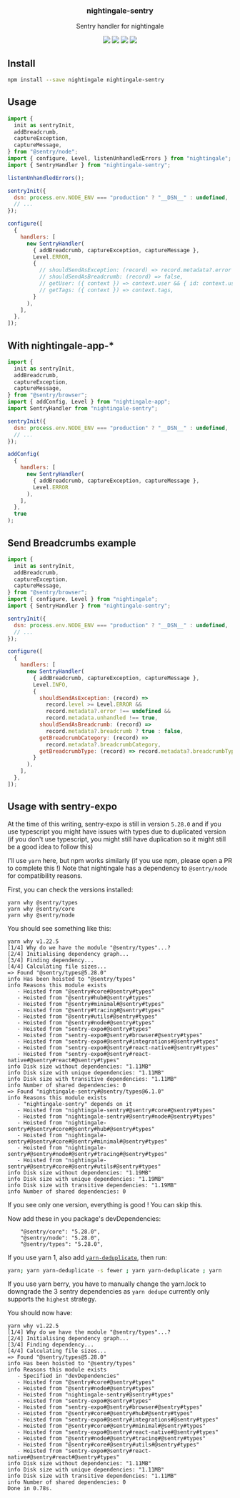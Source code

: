 <h3 align="center">
  nightingale-sentry
</h3>

<p align="center">
  Sentry handler for nightingale
</p>

<p align="center">
  <a href="https://npmjs.org/package/nightingale-sentry"><img src="https://img.shields.io/npm/v/nightingale-sentry.svg?style=flat-square"></a>
  <a href="https://npmjs.org/package/nightingale-sentry"><img src="https://img.shields.io/npm/dw/nightingale-sentry.svg?style=flat-square"></a>
  <a href="https://npmjs.org/package/nightingale-sentry"><img src="https://img.shields.io/node/v/nightingale-sentry.svg?style=flat-square"></a>
  <a href="https://npmjs.org/package/nightingale-sentry"><img src="https://img.shields.io/npm/types/nightingale-sentry.svg?style=flat-square"></a>
</p>

## Install

```sh
npm install --save nightingale nightingale-sentry
```

## Usage

```js
import {
  init as sentryInit,
  addBreadcrumb,
  captureException,
  captureMessage,
} from "@sentry/node";
import { configure, Level, listenUnhandledErrors } from "nightingale";
import { SentryHandler } from "nightingale-sentry";

listenUnhandledErrors();

sentryInit({
  dsn: process.env.NODE_ENV === "production" ? "__DSN__" : undefined,
  // ...
});

configure([
  {
    handlers: [
      new SentryHandler(
        { addBreadcrumb, captureException, captureMessage },
        Level.ERROR,
        {
          // shouldSendAsException: (record) => record.metadata?.error !== undefined && record.metadata.unhandled !== true,
          // shouldSendAsBreadcrumb: (record) => false,
          // getUser: ({ context }) => context.user && { id: context.user.id },
          // getTags: ({ context }) => context.tags,
        }
      ),
    ],
  },
]);
```

## With nightingale-app-\*

```js
import {
  init as sentryInit,
  addBreadcrumb,
  captureException,
  captureMessage,
} from "@sentry/browser";
import { addConfig, Level } from "nightingale-app";
import SentryHandler from "nightingale-sentry";

sentryInit({
  dsn: process.env.NODE_ENV === "production" ? "__DSN__" : undefined,
  // ...
});

addConfig(
  {
    handlers: [
      new SentryHandler(
        { addBreadcrumb, captureException, captureMessage },
        Level.ERROR
      ),
    ],
  },
  true
);
```

## Send Breadcrumbs example

```js
import {
  init as sentryInit,
  addBreadcrumb,
  captureException,
  captureMessage,
} from "@sentry/browser";
import { configure, Level } from "nightingale";
import { SentryHandler } from "nightingale-sentry";

sentryInit({
  dsn: process.env.NODE_ENV === "production" ? "__DSN__" : undefined,
  // ...
});

configure([
  {
    handlers: [
      new SentryHandler(
        { addBreadcrumb, captureException, captureMessage },
        Level.INFO,
        {
          shouldSendAsException: (record) =>
            record.level >= Level.ERROR &&
            record.metadata?.error !== undefined &&
            record.metadata.unhandled !== true,
          shouldSendAsBreadcrumb: (record) =>
            record.metadata?.breadcrumb ? true : false,
          getBreadcrumbCategory: (record) =>
            record.metadata?.breadcrumbCategory,
          getBreadcrumbType: (record) => record.metadata?.breadcrumbType,
        }
      ),
    ],
  },
]);
```

## Usage with sentry-expo

At the time of this writing, sentry-expo is still in version `5.28.0` and if you use typescript you might have issues with types due to duplicated version (if you don't use typescript, you might still have duplication so it might still be a good idea to follow this)

I'll use `yarn` here, but npm works similarly (if you use npm, please open a PR to complete this !)
Note that nightingale has a dependency to `@sentry/node` for compatibility reasons.

First, you can check the versions installed:

```
yarn why @sentry/types
yarn why @sentry/core
yarn why @sentry/node
```

You should see something like this:

```
yarn why v1.22.5
[1/4] Why do we have the module "@sentry/types"...?
[2/4] Initialising dependency graph...
[3/4] Finding dependency...
[4/4] Calculating file sizes...
=> Found "@sentry/types@5.28.0"
info Has been hoisted to "@sentry/types"
info Reasons this module exists
   - Hoisted from "@sentry#core#@sentry#types"
   - Hoisted from "@sentry#hub#@sentry#types"
   - Hoisted from "@sentry#minimal#@sentry#types"
   - Hoisted from "@sentry#tracing#@sentry#types"
   - Hoisted from "@sentry#utils#@sentry#types"
   - Hoisted from "@sentry#node#@sentry#types"
   - Hoisted from "sentry-expo#@sentry#types"
   - Hoisted from "sentry-expo#@sentry#browser#@sentry#types"
   - Hoisted from "sentry-expo#@sentry#integrations#@sentry#types"
   - Hoisted from "sentry-expo#@sentry#react-native#@sentry#types"
   - Hoisted from "sentry-expo#@sentry#react-native#@sentry#react#@sentry#types"
info Disk size without dependencies: "1.11MB"
info Disk size with unique dependencies: "1.11MB"
info Disk size with transitive dependencies: "1.11MB"
info Number of shared dependencies: 0
=> Found "nightingale-sentry#@sentry/types@6.1.0"
info Reasons this module exists
   - "nightingale-sentry" depends on it
   - Hoisted from "nightingale-sentry#@sentry#core#@sentry#types"
   - Hoisted from "nightingale-sentry#@sentry#node#@sentry#types"
   - Hoisted from "nightingale-sentry#@sentry#core#@sentry#hub#@sentry#types"
   - Hoisted from "nightingale-sentry#@sentry#core#@sentry#minimal#@sentry#types"
   - Hoisted from "nightingale-sentry#@sentry#node#@sentry#tracing#@sentry#types"
   - Hoisted from "nightingale-sentry#@sentry#core#@sentry#utils#@sentry#types"
info Disk size without dependencies: "1.19MB"
info Disk size with unique dependencies: "1.19MB"
info Disk size with transitive dependencies: "1.19MB"
info Number of shared dependencies: 0
```

If you see only one version, everything is good ! You can skip this.

Now add these in you package's devDependencies:

```
    "@sentry/core": "5.28.0",
    "@sentry/node": "5.28.0",
    "@sentry/types": "5.28.0",
```

If you use yarn 1, also add [`yarn-deduplicate`](https://www.npmjs.com/package/yarn-deduplicate), then run:

```sh
yarn; yarn yarn-deduplicate -s fewer ; yarn yarn-deduplicate ; yarn
```

If you use yarn berry, you have to manually change the yarn.lock to downgrade the 3 sentry dependencies as `yarn dedupe` currently only supports the `highest` strategy.

You should now have:

```
yarn why v1.22.5
[1/4] Why do we have the module "@sentry/types"...?
[2/4] Initialising dependency graph...
[3/4] Finding dependency...
[4/4] Calculating file sizes...
=> Found "@sentry/types@5.28.0"
info Has been hoisted to "@sentry/types"
info Reasons this module exists
   - Specified in "devDependencies"
   - Hoisted from "@sentry#core#@sentry#types"
   - Hoisted from "@sentry#node#@sentry#types"
   - Hoisted from "nightingale-sentry#@sentry#types"
   - Hoisted from "sentry-expo#@sentry#types"
   - Hoisted from "sentry-expo#@sentry#browser#@sentry#types"
   - Hoisted from "@sentry#core#@sentry#hub#@sentry#types"
   - Hoisted from "sentry-expo#@sentry#integrations#@sentry#types"
   - Hoisted from "@sentry#core#@sentry#minimal#@sentry#types"
   - Hoisted from "sentry-expo#@sentry#react-native#@sentry#types"
   - Hoisted from "@sentry#node#@sentry#tracing#@sentry#types"
   - Hoisted from "@sentry#core#@sentry#utils#@sentry#types"
   - Hoisted from "sentry-expo#@sentry#react-native#@sentry#react#@sentry#types"
info Disk size without dependencies: "1.11MB"
info Disk size with unique dependencies: "1.11MB"
info Disk size with transitive dependencies: "1.11MB"
info Number of shared dependencies: 0
Done in 0.78s.
```
